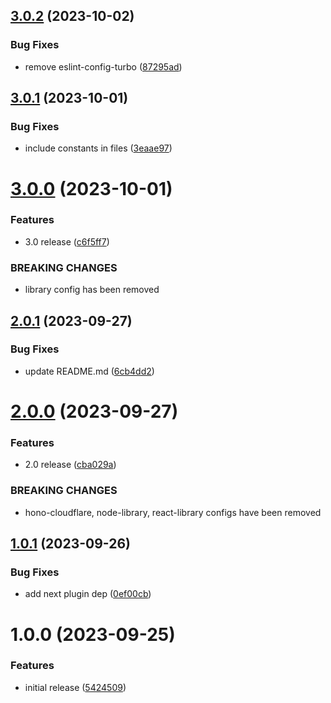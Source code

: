 ## [3.0.2](https://github.com/ck-oss/eslint-config/compare/v3.0.1...v3.0.2) (2023-10-02)


### Bug Fixes

* remove eslint-config-turbo ([87295ad](https://github.com/ck-oss/eslint-config/commit/87295ad6b938f5c71b37de6c5c4cef9483372c60))

## [3.0.1](https://github.com/ck-oss/eslint-config/compare/v3.0.0...v3.0.1) (2023-10-01)


### Bug Fixes

* include constants in files ([3eaae97](https://github.com/ck-oss/eslint-config/commit/3eaae976c88c1c2612e467839121fd95931cd720))

# [3.0.0](https://github.com/ck-oss/eslint-config/compare/v2.0.1...v3.0.0) (2023-10-01)


### Features

* 3.0 release ([c6f5ff7](https://github.com/ck-oss/eslint-config/commit/c6f5ff7b05fde4942088087cbef6d03ec45fc87c))


### BREAKING CHANGES

* library config has been removed

## [2.0.1](https://github.com/ck-oss/eslint-config/compare/v2.0.0...v2.0.1) (2023-09-27)


### Bug Fixes

* update README.md ([6cb4dd2](https://github.com/ck-oss/eslint-config/commit/6cb4dd2d0c5244dbac42f550f9f3305412be9336))

# [2.0.0](https://github.com/ck-oss/eslint-config/compare/v1.0.1...v2.0.0) (2023-09-27)


### Features

* 2.0 release ([cba029a](https://github.com/ck-oss/eslint-config/commit/cba029ab7100ae22b92ca3ff2f2a1f68721fbc21))


### BREAKING CHANGES

* hono-cloudflare, node-library, react-library configs have been removed

## [1.0.1](https://github.com/ck-oss/eslint-config/compare/v1.0.0...v1.0.1) (2023-09-26)


### Bug Fixes

* add next plugin dep ([0ef00cb](https://github.com/ck-oss/eslint-config/commit/0ef00cb88b4af8b1736e40817e9f8d2364d62830))

# 1.0.0 (2023-09-25)


### Features

* initial release ([5424509](https://github.com/ck-oss/eslint-config/commit/54245098de246f392e77d74f6705306f6bbcbabe))
